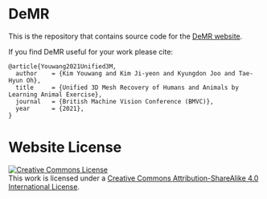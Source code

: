 # DeMR

This is the repository that contains source code for the [DeMR website](https://demr-bmvc21.github.io).

If you find DeMR useful for your work please cite:
```
@article{Youwang2021Unified3M,
  author    = {Kim Youwang and Kim Ji-yeon and Kyungdon Joo and Tae-Hyun Oh},
  title     = {Unified 3D Mesh Recovery of Humans and Animals by Learning Animal Exercise},
  journal   = {British Machine Vision Conference (BMVC)},
  year      = {2021},
}
```

# Website License
<a rel="license" href="http://creativecommons.org/licenses/by-sa/4.0/"><img alt="Creative Commons License" style="border-width:0" src="https://i.creativecommons.org/l/by-sa/4.0/88x31.png" /></a><br />This work is licensed under a <a rel="license" href="http://creativecommons.org/licenses/by-sa/4.0/">Creative Commons Attribution-ShareAlike 4.0 International License</a>.
